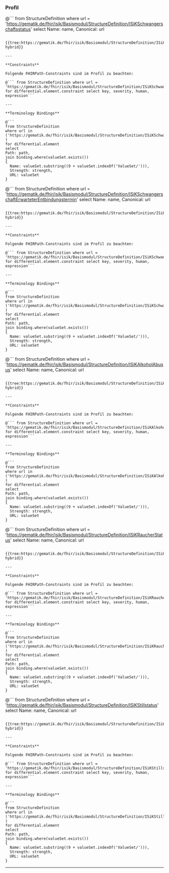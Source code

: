 ### Profil

@```
from StructureDefinition where url = 'https://gematik.de/fhir/isik/Basismodul/StructureDefinition/ISiKSchwangerschaftsstatus' select Name: name, Canonical: url
```

{{tree:https://gematik.de/fhir/isik/Basismodul/StructureDefinition/ISiKSchwangerschaftsstatus, hybrid}}

---

**Constraints**

Folgende FHIRPath-Constraints sind im Profil zu beachten:

@``` from StructureDefinition where url = 'https://gematik.de/fhir/isik/Basismodul/StructureDefinition/ISiKSchwangerschaftsstatus' for differential.element.constraint select key, severity, human, expression```

---

**Terminology Bindings**

@```
from StructureDefinition
where url in ('https://gematik.de/fhir/isik/Basismodul/StructureDefinition/ISiKSchwangerschaftsstatus' )
for differential.element
select
Path: path,
join binding.where(valueSet.exists())
{
  Name: valueSet.substring((9 + valueSet.indexOf('ValueSet/'))),
  Strength: strength,
  URL: valueSet
}
```
@```
from StructureDefinition where url = 'https://gematik.de/fhir/isik/Basismodul/StructureDefinition/ISiKSchwangerschaftErwarteterEntbindungstermin' select Name: name, Canonical: url
```

{{tree:https://gematik.de/fhir/isik/Basismodul/StructureDefinition/ISiKSchwangerschaftErwarteterEntbindungstermin, hybrid}}

---

**Constraints**

Folgende FHIRPath-Constraints sind im Profil zu beachten:

@``` from StructureDefinition where url = 'https://gematik.de/fhir/isik/Basismodul/StructureDefinition/ISiKSchwangerschaftErwarteterEntbindungstermin' for differential.element.constraint select key, severity, human, expression```

---

**Terminology Bindings**

@```
from StructureDefinition
where url in ('https://gematik.de/fhir/isik/Basismodul/StructureDefinition/ISiKSchwangerschaftErwarteterEntbindungstermin' )
for differential.element
select
Path: path,
join binding.where(valueSet.exists())
{
  Name: valueSet.substring((9 + valueSet.indexOf('ValueSet/'))),
  Strength: strength,
  URL: valueSet
}
```
@```
from StructureDefinition where url = 'https://gematik.de/fhir/isik/Basismodul/StructureDefinition/ISiKAlkoholAbusus' select Name: name, Canonical: url
```

{{tree:https://gematik.de/fhir/isik/Basismodul/StructureDefinition/ISiKAlkoholAbusus, hybrid}}

---

**Constraints**

Folgende FHIRPath-Constraints sind im Profil zu beachten:

@``` from StructureDefinition where url = 'https://gematik.de/fhir/isik/Basismodul/StructureDefinition/ISiKAlkoholAbusus' for differential.element.constraint select key, severity, human, expression```

---

**Terminology Bindings**

@```
from StructureDefinition
where url in ('https://gematik.de/fhir/isik/Basismodul/StructureDefinition/ISiKAlkoholAbusus' )
for differential.element
select
Path: path,
join binding.where(valueSet.exists())
{
  Name: valueSet.substring((9 + valueSet.indexOf('ValueSet/'))),
  Strength: strength,
  URL: valueSet
}
```
@```
from StructureDefinition where url = 'https://gematik.de/fhir/isik/Basismodul/StructureDefinition/ISiKRaucherStatus' select Name: name, Canonical: url
```

{{tree:https://gematik.de/fhir/isik/Basismodul/StructureDefinition/ISiKRaucherStatus, hybrid}}

---

**Constraints**

Folgende FHIRPath-Constraints sind im Profil zu beachten:

@``` from StructureDefinition where url = 'https://gematik.de/fhir/isik/Basismodul/StructureDefinition/ISiKRaucherStatus' for differential.element.constraint select key, severity, human, expression```

---

**Terminology Bindings**

@```
from StructureDefinition
where url in ('https://gematik.de/fhir/isik/Basismodul/StructureDefinition/ISiKRaucherStatus' )
for differential.element
select
Path: path,
join binding.where(valueSet.exists())
{
  Name: valueSet.substring((9 + valueSet.indexOf('ValueSet/'))),
  Strength: strength,
  URL: valueSet
}
```
@```
from StructureDefinition where url = 'https://gematik.de/fhir/isik/Basismodul/StructureDefinition/ISiKStillstatus' select Name: name, Canonical: url
```

{{tree:https://gematik.de/fhir/isik/Basismodul/StructureDefinition/ISiKStillstatus, hybrid}}

---

**Constraints**

Folgende FHIRPath-Constraints sind im Profil zu beachten:

@``` from StructureDefinition where url = 'https://gematik.de/fhir/isik/Basismodul/StructureDefinition/ISiKStillstatus' for differential.element.constraint select key, severity, human, expression```

---

**Terminology Bindings**

@```
from StructureDefinition
where url in ('https://gematik.de/fhir/isik/Basismodul/StructureDefinition/ISiKStillstatus' )
for differential.element
select
Path: path,
join binding.where(valueSet.exists())
{
  Name: valueSet.substring((9 + valueSet.indexOf('ValueSet/'))),
  Strength: strength,
  URL: valueSet
}
```
---